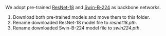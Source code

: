 We adopt pre-trained [ResNet-18](https://download.pytorch.org/models/resnet18-5c106cde.pth) and [Swin-B-224](https://github.com/SwinTransformer/storage/releases/download/v1.0.0/swin_base_patch4_window7_224_22k.pth) as backbone networks.  
1. Download both pre-trained models and move them to this folder.  
2. Rename downloaded ResNet-18 model file to *resnet18.pth*.  
3. Rename downloaded Swin-B-224 model file to *swin224.pth*.